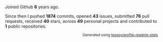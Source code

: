 Joined Github **6** years ago.

Since then I pushed **1874** commits, opened **43** issues, submitted **76** pull requests, received **40** stars, across **49** personal projects and contributed to **1** public repositories.

<p align="right"><sub>Generated using <a href="https://github.com/marketplace/actions/profile-readme-stats">teoxoy/profile-readme-stats</a></sub></p>
